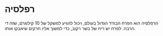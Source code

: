 # רפלסיה

הרפלסיה הוא הפרח הבודד הגדול בעולם, ויכול להגיע למשקל של 10 קילוגרם, שזה די
הרבה. לפרח יש ריח של בשר רקוב, כדי למשוך אליו חרקים שיאבקו אותו.
